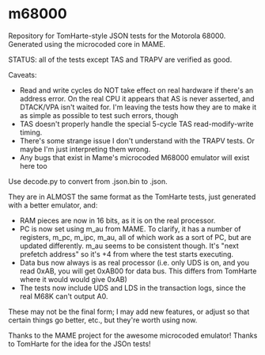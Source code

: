 # m68000
Repository for TomHarte-style JSON tests for the Motorola 68000. Generated using the microcoded core in MAME.

STATUS: all of the tests except TAS and TRAPV are verified as good.

Caveats:

* Read and write cycles do NOT take effect on real hardware if there's an address error. On the real CPU it appears that AS is never asserted, and DTACK/VPA isn't waited for. I'm leaving the tests how they are to make it as simple as possible to test such errors, though
* TAS doesn't properly handle the special 5-cycle TAS read-modify-write timing.
* There's some strange issue I don't understand with the TRAPV tests. Or maybe I'm just interpreting them wrong.
* Any bugs that exist in Mame's microcoded M68000 emulator will exist here too

Use decode.py to convert from .json.bin to .json.

They are in ALMOST the same format as the TomHarte tests, just generated with a better emulator, and:

* RAM pieces are now in 16 bits, as it is on the real processor.
* PC is now set using m_au from MAME. To clarify, it has a number of registers, m_pc, m_ipc, m_au, all of which work as a sort of PC, but are updated differently. m_au seems to be consistent though. It's "next prefetch address" so it's +4 from where the test starts executing.
* Data bus now always is as real processor (i.e. only UDS is on, and you read 0xAB, you will get 0xAB00 for data bus. This differs from TomHarte where it would would give 0xAB)
* The tests now include UDS and LDS in the transaction logs, since the real M68K can't output A0. 

These may not be the final form; I may add new features, or adjust so that certain things go better, etc., but they're worth using now.

Thanks to the MAME project for the awesome microcoded emulator! Thanks to TomHarte for the idea for the JSOn tests!